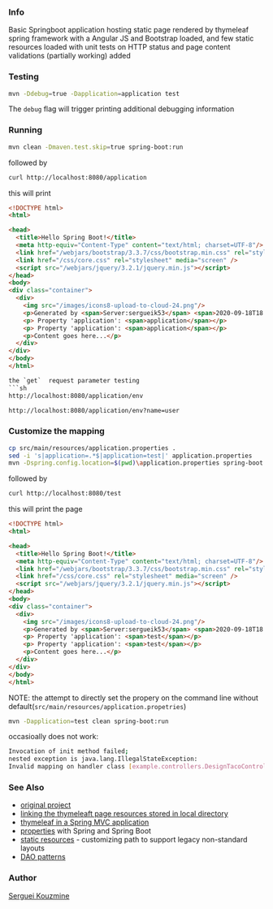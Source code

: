 ### Info

Basic Springboot application hosting static page rendered by thymeleaf spring framework with a Angular JS and Bootstrap loaded, and few static resources loaded
with unit tests on HTTP status and page content validations (partially working) added

### Testing
```sh
mvn -Ddebug=true -Dapplication=application test
```

The `debug` flag will trigger printing additional debugging information

### Running
```sh
mvn clean -Dmaven.test.skip=true spring-boot:run
```
followed by

```sh
curl http://localhost:8080/application
```
this will print
```html
<!DOCTYPE html>
<html>

<head>
  <title>Hello Spring Boot!</title>
  <meta http-equiv="Content-Type" content="text/html; charset=UTF-8"/>
  <link href="/webjars/bootstrap/3.3.7/css/bootstrap.min.css" rel="stylesheet" media="screen" />
  <link href="/css/core.css" rel="stylesheet" media="screen" />
  <script src="/webjars/jquery/3.2.1/jquery.min.js"></script>
</head>
<body>
<div class="container">
  <div>
    <img src="/images/icons8-upload-to-cloud-24.png"/>
    <p>Generated by <span>Server:sergueik53</span> <span>2020-09-18T18:09:38.526</span></p>
    <p> Property 'application': <span>application</span></p>
    <p> Property 'application': <span>application</span></p>
    <p>Content goes here...</p>	
  </div>
</div>
</body>
</html>

the `get`  request parameter testing
```sh
http://localhost:8080/application/env
```

```sh
http://localhost:8080/application/env?name=user
```
### Customize the mapping
```sh
cp src/main/resources/application.properties .
sed -i 's|application=.*$|application=test|' application.properties
mvn -Dspring.config.location=$(pwd)\application.properties spring-boot:run
```
followed by

```sh
curl http://localhost:8080/test
```
this will print the page
```html
<!DOCTYPE html>
<html>

<head>
  <title>Hello Spring Boot!</title>
  <meta http-equiv="Content-Type" content="text/html; charset=UTF-8"/>
  <link href="/webjars/bootstrap/3.3.7/css/bootstrap.min.css" rel="stylesheet" media="screen" />
  <link href="/css/core.css" rel="stylesheet" media="screen" />
  <script src="/webjars/jquery/3.2.1/jquery.min.js"></script>
</head>
<body>
<div class="container">
  <div>
    <img src="/images/icons8-upload-to-cloud-24.png"/>
    <p>Generated by <span>Server:sergueik53</span> <span>2020-09-18T18:14:36.455</span></p>
    <p> Property 'application': <span>test</span></p>
    <p> Property 'application': <span>test</span></p>
    <p>Content goes here...</p>
  </div>
</div>
</body>
</html>
```
NOTE: the attempt to directly set the propery on the command line without default(`src/main/resources/application.propetries`) 

```sh
mvn -Dapplication=test clean spring-boot:run
```
occasioally does not work:
```sh
Invocation of init method failed; 
nested exception is java.lang.IllegalStateException: 
Invalid mapping on handler class [example.controllers.DesignTacoController]: public java.lang.String example.controllers.DesignTacoController.showDesignForm(org.springframework.ui.Model)
```
### See Also

  * [original project](https://github.com/kolorobot/spring-boot-thymeleaf)
  * [linking the thymeleaft page resources stored in local directory](https://stackoverflow.com/questions/29460618/inserting-an-image-from-local-directory-in-thymeleaf-spring-framework-with-mave)
  * [thymeleaf in a Spring MVC application](https://www.baeldung.com/thymeleaf-in-spring-mvc)
  * [properties](https://www.baeldung.com/properties-with-spring) with Spring and Spring Boot
  * [static resources](https://www.baeldung.com/spring-mvc-static-resources) - customizing path to support legacy non-standard layouts
  * [DAO patterns](https://www.baeldung.com/java-dao-pattern)

### Author
[Serguei Kouzmine](kouzmine_serguei@yahoo.com)
